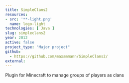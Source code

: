 ```yaml
---
title: SimpleClans2
resources:
- src: '**-light.png'
  name: logo-light
technologies: [ Java ]
slug: simpleclans2
year: 2012
active: false
project_type: "Major project"
github:
  - https://github.com/maxammann/SimpleClans2/
external:
---
```


Plugin for Minecraft to manage groups of players as clans
